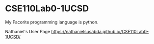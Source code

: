 # CSE110Lab0-1UCSD

My Facorite programming language is python.

Nathaniel's User Page
https://nathanielsusabda.github.io/CSE110Lab0-1UCSD/